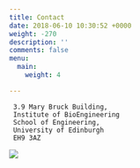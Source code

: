 ```yaml
---
title: Contact
date: 2018-06-10 10:30:52 +0000
weight: -270
description: ''
comments: false
menu:
  main:
    weight: 4

---
```

     3.9 Mary Bruck Building, 
     Institute of BioEngineering
     School of Engineering,
     University of Edinburgh
     EH9 3AZ

![](/uploads/image001.png)